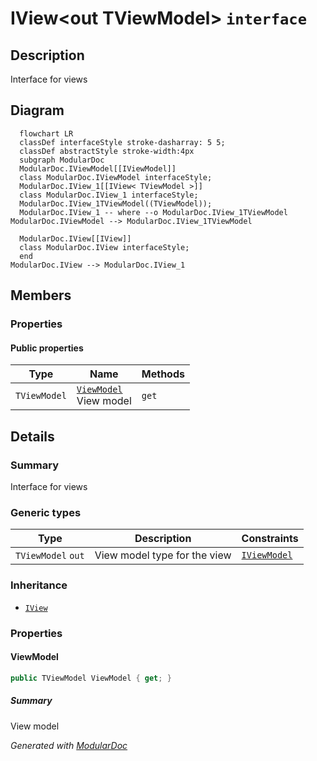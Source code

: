 # IView&lt;out TViewModel&gt; `interface`

## Description
Interface for views

## Diagram
```mermaid
  flowchart LR
  classDef interfaceStyle stroke-dasharray: 5 5;
  classDef abstractStyle stroke-width:4px
  subgraph ModularDoc
  ModularDoc.IViewModel[[IViewModel]]
  class ModularDoc.IViewModel interfaceStyle;
  ModularDoc.IView_1[[IView< TViewModel >]]
  class ModularDoc.IView_1 interfaceStyle;
  ModularDoc.IView_1TViewModel((TViewModel));
  ModularDoc.IView_1 -- where --o ModularDoc.IView_1TViewModel
ModularDoc.IViewModel --> ModularDoc.IView_1TViewModel

  ModularDoc.IView[[IView]]
  class ModularDoc.IView interfaceStyle;
  end
ModularDoc.IView --> ModularDoc.IView_1
```

## Members
### Properties
#### Public  properties
| Type | Name | Methods |
| --- | --- | --- |
| `TViewModel` | [`ViewModel`](#viewmodel)<br>View model | `get` |

## Details
### Summary
Interface for views

### Generic types
| Type | Description | Constraints |
| --- | --- | --- |
| `TViewModel` `out` | View model type for the view | [`IViewModel`](./IViewModel.md) |

### Inheritance
 - [
`IView`
](./IView.md)

### Properties
#### ViewModel
```csharp
public TViewModel ViewModel { get; }
```
##### Summary
View model

*Generated with* [*ModularDoc*](https://github.com/hailstorm75/ModularDoc)
